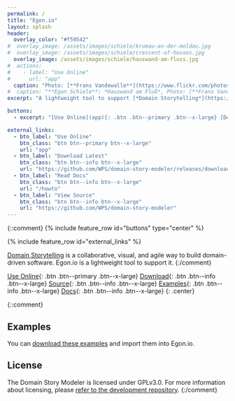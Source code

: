 ```yaml
---
permalink: /
title: "Egon.io"
layout: splash
header: 
  overlay_color: "#f59542"
#  overlay_image: /assets/images/schiele/krumau-an-der-moldau.jpg
#  overlay_image: /assets/images/schiele/crescent-of-houses.jpg
  overlay_image: /assets/images/schiele/hauswand-am-fluss.jpg
#  actions:
#    - label: "Use Online"
#      url: "app"
  caption: "Photo: [**Frans Vandewalle**](https://www.flickr.com/photos/snarfel/6679805047/in/photostream/)"
#  caption: "**Egon Schiele**: *Hauswand am Fluß*, Photo: [**Frans Vandewalle**](https://www.flickr.com/photos/snarfel/6679805047/in/photostream/)"
excerpt: "A lightweight tool to support [*Domain Storytelling*](https://domainstorytelling.org)"

buttons: 
  - excerpt: "[Use Online](app){: .btn .btn--primary .btn--x-large} [Download Latest](https://github.com/WPS/domain-story-modeler/releases){: .btn .btn--info .btn--x-large} [View Source](https://github.com/WPS/domain-story-modeler){: .btn .btn--info .btn--x-large} [Read Docs](/howto){: .btn .btn--info .btn--x-large}"

external_links:
  - btn_label: "Use Online"
    btn_class: "btn btn--primary btn--x-large"
    url: "app"
  - btn_label: "Download Latest"
    btn_class: "btn btn--info btn--x-large"
    url: "https://github.com/WPS/domain-story-modeler/releases/download/v1.2.1/Domain.Story.Modeler.v1.2.1.zip"
  - btn_label: "Read Docs"
    btn_class: "btn btn--info btn--x-large"
    url: "/howto"
  - btn_label: "View Source"
    btn_class: "btn btn--info btn--x-large"
    url: "https://github.com/WPS/domain-story-modeler"
---
```


{::comment}
{% include feature_row id="buttons" type="center" %}

{% include feature_row id="external_links" %}

[Domain Storytelling](https://domainstorytelling.org) is a collaborative, visual, and agile way to build domain-driven software. Egon.io is a lightweight tool to support it.
{:/comment}

[<i class="fas fa-play"></i> Use Online](app){: .btn .btn--primary .btn--x-large}
[<i class="fas fa-download"></i> Download](https://github.com/WPS/domain-story-modeler/releases/latest){: .btn .btn--info .btn--x-large}
[<i class="fas fa-code"></i> Source](https://github.com/WPS/domain-story-modeler){: .btn .btn--info .btn--x-large}
[<i class="fas fa-portrait"></i> Examples](https://github.com/WPS/egon.io-examples){: .btn .btn--info .btn--x-large}
[<i class="fas fa-book"></i> Docs](/howto){: .btn .btn--info .btn--x-large}
{: .center}

{::comment}
## Examples

You can [download these examples](https://github.com/WPS/egon.io-examples) and import them into Egon.io.

## License

The Domain Story Modeler is licensed under GPLv3.0. For more information about licensing, please [refer to the development repository](https://github.com/WPS/domain-story-modeler).
{:/comment}
